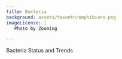 ```yaml
---
title: Bacteria
background: assets/taxontn/amphibians.png
imageLicense: | 
   Photo by Zooming

--- 
```


Bacteria Status and Trends

